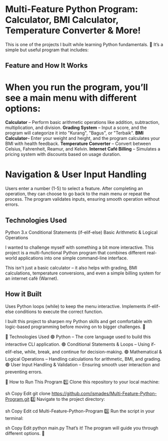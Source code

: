 # Multi-Feature Python Program: Calculator, BMI Calculator, Temperature Converter & More!

This is one of the projects I built while learning Python fundamentals. 🚀
It’s a simple but useful program that includes:

## Feature and How It Works
# When you run the program, you’ll see a main menu with different options:
**Calculator** – Perform basic arithmetic operations like addition, subtraction, multiplication, and division.
**Grading System** – Input a score, and the program will categorize it into "Kurang", "Bagus", or "Terbaik".
**BMI Calculator**– Enter your weight and height, and the program calculates your BMI with health feedback.
**Temperature Converter** – Convert between Celsius, Fahrenheit, Reamur, and Kelvin.
**Internet Café Billing** – Simulates a pricing system with discounts based on usage duration.

# Navigation & User Input Handling
Users enter a number (1-5) to select a feature.
After completing an operation, they can choose to go back to the main menu or repeat the process.
The program validates inputs, ensuring smooth operation without errors.

## Technologies Used
Python 3.x
Conditional Statements (if-elif-else)
Basic Arithmetic & Logical Operations

I wanted to challenge myself with something a bit more interactive. This project is a multi-functional Python program that combines different real-world applications into one simple command-line interface.

This isn't just a basic calculator – it also helps with grading, BMI calculations, temperature conversions, and even a simple billing system for an internet café (Warnet).

## How it Built
Uses Python loops (while) to keep the menu interactive.
Implements if-elif-else conditions to execute the correct function.

I built this project to sharpen my Python skills and get comfortable with logic-based programming before moving on to bigger challenges. 🚀

🔧 Technologies Used
🟢 Python – The core language used to build this interactive CLI application.
🟢 Conditional Statements & Loops – Using if-elif-else, while, break, and continue for decision-making.
🟢 Mathematical & Logical Operations – Handling calculations for arithmetic, BMI, and grading.
🟢 User Input Handling & Validation – Ensuring smooth user interaction and preventing errors.

📌 How to Run This Program
1️⃣ Clone this repository to your local machine:

sh
Copy
Edit
git clone https://github.com/ismades/Multi-Feature-Python-Program.git
2️⃣ Navigate to the project directory:

sh
Copy
Edit
cd Multi-Feature-Python-Program
3️⃣ Run the script in your terminal:

sh
Copy
Edit
python main.py
That’s it! The program will guide you through different options. 🎉


